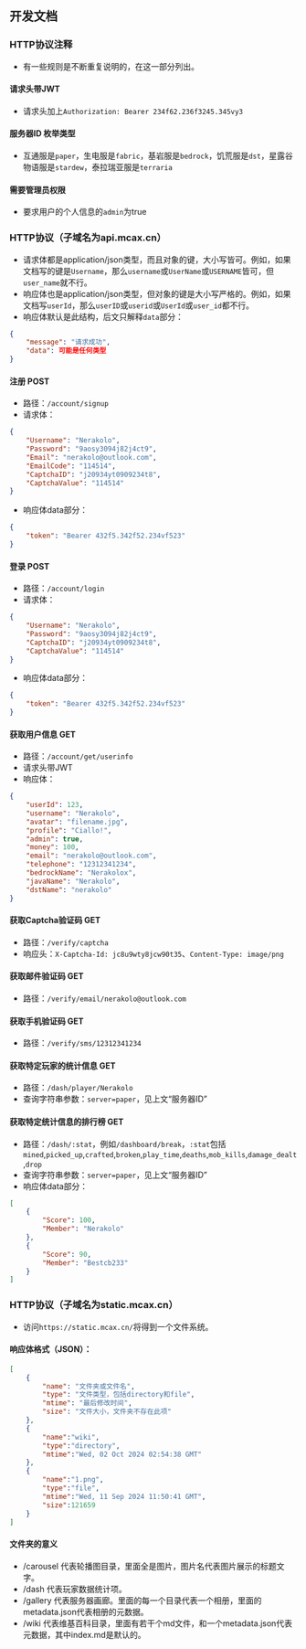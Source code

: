 ## 开发文档
### HTTP协议注释
* 有一些规则是不断重复说明的，在这一部分列出。
#### 请求头带JWT
* 请求头加上`Authorization: Bearer 234f62.236f3245.345vy3`
#### 服务器ID 枚举类型
* 互通服是`paper`，生电服是`fabric`，基岩服是`bedrock`，饥荒服是`dst`，星露谷物语服是`stardew`，泰拉瑞亚服是`terraria`
#### 需要管理员权限
* 要求用户的个人信息的`admin`为true
### HTTP协议（子域名为api.mcax.cn）
* 请求体都是application/json类型，而且对象的键，大小写皆可。例如，如果文档写的键是`Username`，那么`username`或`UserName`或`USERNAME`皆可，但`user_name`就不行。
* 响应体也是application/json类型，但对象的键是大小写严格的。例如，如果文档写`userId`，那么`userID`或`userid`或`UserId`或`user_id`都不行。
* 响应体默认是此结构，后文只解释`data`部分：
```json
{
    "message": "请求成功",
    "data": 可能是任何类型
}
```
#### 注册 POST
* 路径：`/account/signup`
* 请求体：
```json
{
    "Username": "Nerakolo",
    "Password": "9aosy3094j82j4ct9",
    "Email": "nerakolo@outlook.com",
    "EmailCode": "114514",
    "CaptchaID": "j20934yt0909234t8",
    "CaptchaValue": "114514"
}
```
* 响应体data部分：
```json
{
    "token": "Bearer 432f5.342f52.234vf523"
}
```
#### 登录 POST
* 路径：`/account/login`
* 请求体：
```json
{
    "Username": "Nerakolo",
    "Password": "9aosy3094j82j4ct9",
    "CaptchaID": "j20934yt0909234t8",
    "CaptchaValue": "114514"
}
```
* 响应体data部分：
```json
{
    "token": "Bearer 432f5.342f52.234vf523"
}
```
#### 获取用户信息 GET
* 路径：`/account/get/userinfo`
* 请求头带JWT
* 响应体：
```json
{
    "userId": 123,
    "username": "Nerakolo",
    "avatar": "filename.jpg",
    "profile": "Ciallo!",
    "admin": true,
    "money": 100,
    "email": "nerakolo@outlook.com",
    "telephone": "12312341234",
    "bedrockName": "Nerakolox",
    "javaName": "Nerakolo",
    "dstName": "nerakolo"
}
```
#### 获取Captcha验证码 GET
* 路径：`/verify/captcha`
* 响应头：`X-Captcha-Id: jc8u9wty8jcw90t35`、`Content-Type: image/png`
#### 获取邮件验证码 GET
* 路径：`/verify/email/nerakolo@outlook.com`
#### 获取手机验证码 GET
* 路径：`/verify/sms/12312341234`
#### 获取特定玩家的统计信息 GET
* 路径：`/dash/player/Nerakolo`
* 查询字符串参数：`server=paper`，见上文“服务器ID”
#### 获取特定统计信息的排行榜 GET
* 路径：`/dash/:stat`，例如`/dashboard/break`，`:stat`包括`mined`,`picked_up`,`crafted`,`broken`,`play_time`,`deaths`,`mob_kills`,`damage_dealt`,`drop`
* 查询字符串参数：`server=paper`，见上文“服务器ID”
* 响应体data部分：
```json
[
    {
        "Score": 100,
        "Member": "Nerakolo"
    },
    {
        "Score": 90,
        "Member": "Bestcb233"
    }
]
```

### HTTP协议（子域名为static.mcax.cn）
* 访问`https://static.mcax.cn/`将得到一个文件系统。
#### 响应体格式（JSON）：
```json
[
    {
        "name": "文件夹或文件名",
        "type": "文件类型，包括directory和file",
        "mtime": "最后修改时间",
        "size": "文件大小，文件夹不存在此项"
    },
    {
        "name":"wiki",
        "type":"directory",
        "mtime":"Wed, 02 Oct 2024 02:54:38 GMT"
    },
    {
        "name":"1.png",
        "type":"file",
        "mtime":"Wed, 11 Sep 2024 11:50:41 GMT",
        "size":121659
    }
]
```
#### 文件夹的意义
* /carousel 代表轮播图目录，里面全是图片，图片名代表图片展示的标题文字。
* /dash 代表玩家数据统计项。
* /gallery 代表服务器画廊。里面的每一个目录代表一个相册，里面的metadata.json代表相册的元数据。
* /wiki 代表维基百科目录，里面有若干个md文件，和一个metadata.json代表元数据，其中index.md是默认的。
